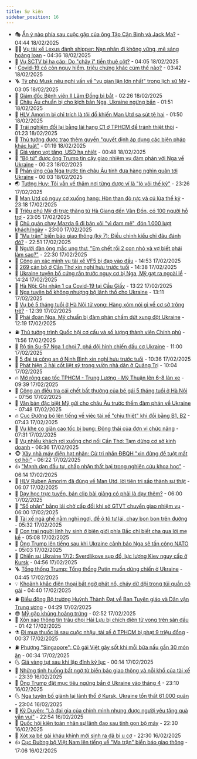 ```yaml
---
title: Sự kiện
sidebar_position: 16
---
```


<!-- dantri-su-kien:START -->
- 🎭 [Ẩn ý nào phía sau cuộc gặp của ông Tập Cận Bình và Jack Ma?](https://dantri.com.vn/kinh-doanh/an-y-nao-phia-sau-cuoc-gap-cua-ong-tap-can-binh-va-jack-ma-20250218002044619.htm) - 04:44 18/02/2025
- 👨‍🏫 [Vụ tài xế Lexus đánh shipper: Nạn nhân đi không vững, mê sảng hoảng loạn](https://dantri.com.vn/phap-luat/vu-tai-xe-lexus-danh-shipper-nan-nhan-di-khong-vung-me-sang-hoang-loan-20250218112538796.htm) - 04:36 18/02/2025
- 🌮 [Vụ SCTV bị hạ cáp: Do &quot;chây ì&quot; tiền thuê cột?](https://dantri.com.vn/xa-hoi/vu-sctv-bi-ha-cap-do-chay-i-tien-thue-cot-20250218094224969.htm) - 04:05 18/02/2025
- 🕯 [Covid-19 có còn nguy hiểm, triệu chứng khác cúm thế nào?](https://dantri.com.vn/suc-khoe/covid-19-co-con-nguy-hiem-trieu-chung-khac-cum-the-nao-20250218101531544.htm) - 03:42 18/02/2025
- 🪜 [Tỷ phú Musk nêu nghi vấn về &quot;vụ gian lận lớn nhất&quot; trong lịch sử Mỹ](https://dantri.com.vn/the-gioi/ty-phu-musk-neu-nghi-van-ve-vu-gian-lan-lon-nhat-trong-lich-su-my-20250218093949067.htm) - 03:05 18/02/2025
- 🐘 [Giám đốc Bệnh viện II Lâm Đồng bị bắt](https://dantri.com.vn/phap-luat/giam-doc-benh-vien-ii-lam-dong-bi-bat-20250218072515094.htm) - 02:26 18/02/2025
- 🤔 [Châu Âu chuẩn bị cho kịch bản Nga, Ukraine ngừng bắn](https://dantri.com.vn/the-gioi/chau-au-chuan-bi-cho-kich-ban-nga-ukraine-ngung-ban-20250218081210612.htm) - 01:51 18/02/2025
- 🧠 [HLV Amorim bị chỉ trích là tội đồ khiến Man Utd sa sút tệ hại](https://dantri.com.vn/the-thao/hlv-amorim-bi-chi-trich-la-toi-do-khien-man-utd-sa-sut-te-hai-20250218000723731.htm) - 01:50 18/02/2025
- 📝 [Trải nghiệm đổi lại bằng lái hạng C1 ở TPHCM để tránh thiệt thòi](https://dantri.com.vn/xa-hoi/trai-nghiem-doi-lai-bang-lai-hang-c1-o-tphcm-de-tranh-thiet-thoi-20250217220438759.htm) - 01:23 18/02/2025
- 🦏 [Thủ tướng được trao thêm quyền &quot;quyết định áp dụng các biện pháp khác luật&quot;](https://dantri.com.vn/xa-hoi/thu-tuong-duoc-trao-them-quyen-quyet-dinh-ap-dung-cac-bien-phap-khac-luat-20250218081549875.htm) - 01:19 18/02/2025
- 🥰 [Giá vàng vọt tăng, USD hạ nhiệt](https://dantri.com.vn/kinh-doanh/gia-vang-vot-tang-usd-ha-nhiet-20250217231132258.htm) - 00:48 18/02/2025
- 🤗 [&quot;Bộ tứ&quot; được ông Trump tin cậy giao nhiệm vụ đàm phán với Nga về Ukraine](https://dantri.com.vn/the-gioi/bo-tu-duoc-ong-trump-tin-cay-giao-nhiem-vu-dam-phan-voi-nga-ve-ukraine-20250218071217430.htm) - 00:23 18/02/2025
- 🌈 [Phản ứng của Nga trước tin châu Âu tính đưa hàng nghìn quân tới Ukraine](https://dantri.com.vn/the-gioi/phan-ung-cua-nga-truoc-tin-chau-au-tinh-dua-hang-nghin-quan-toi-ukraine-20250218064853628.htm) - 00:03 18/02/2025
- 🌏 [Tướng Huy: Tôi vẫn về thăm nơi từng được ví là &quot;lò vôi thế kỷ&quot;](https://dantri.com.vn/xa-hoi/tuong-huy-toi-van-ve-tham-noi-tung-duoc-vi-la-lo-voi-the-ky-20250217203633729.htm) - 23:26 17/02/2025
- 💄 [Man Utd có nguy cơ xuống hạng: Hòn than đỏ rực và cú lừa thế kỷ](https://dantri.com.vn/the-thao/man-utd-co-nguy-co-xuong-hang-hon-than-do-ruc-va-cu-lua-the-ky-20250218004835552.htm) - 23:18 17/02/2025
- 👺 [Triệu phú Mỹ đi trực thăng từ Hà Giang đến Vân Đồn, có 100 người hỗ trợ](https://dantri.com.vn/du-lich/trieu-phu-my-di-truc-thang-tu-ha-giang-den-van-don-co-100-nguoi-ho-tro-20250217101817756.htm) - 23:05 17/02/2025
- 👹 [Chủ quán chạy Mazda 6 đi bán xôi &quot;vì đam mê&quot;, đón 1.000 lượt khách/ngày](https://dantri.com.vn/lao-dong-viec-lam/chu-quan-chay-mazda-6-di-ban-xoi-vi-dam-me-don-1000-luot-khachngay-20250217193403266.htm) - 23:00 17/02/2025
- 🌊 [&quot;Ma trận&quot; biển báo giao thông &lpar;kỳ 7&rpar;: Điều chỉnh kiểu chỉ đâu đánh đó?](https://dantri.com.vn/xa-hoi/ma-tran-bien-bao-giao-thong-ky-7-dieu-chinh-kieu-chi-dau-danh-do-20250217193452862.htm) - 22:51 17/02/2025
- 🤠 [Người đàn ông mắc ung thư: &quot;Em chết rồi 2 con nhỏ và vợ biết phải làm sao?&quot;](https://dantri.com.vn/tam-long-nhan-ai/nguoi-dan-ong-mac-ung-thu-em-chet-roi-2-con-nho-va-vo-biet-phai-lam-sao-20250216162904838.htm) - 22:30 17/02/2025
- 🎊 [Công an xác minh vụ tài xế VF5 bị đạp vào đầu](https://dantri.com.vn/phap-luat/cong-an-xac-minh-vu-tai-xe-vf5-bi-dap-vao-dau-20250217214716151.htm) - 14:53 17/02/2025
- 🐘 [269 cán bộ ở Cần Thơ xin nghỉ hưu trước tuổi](https://dantri.com.vn/xa-hoi/269-can-bo-o-can-tho-xin-nghi-huu-truoc-tuoi-20250217211124190.htm) - 14:38 17/02/2025
- 💂 [Ukraine tuyên bố cứng rắn trước nguy cơ bị Nga, Mỹ gạt ra ngoài lề](https://dantri.com.vn/the-gioi/ukraine-tuyen-bo-cung-ran-truoc-nguy-co-bi-nga-my-gat-ra-ngoai-le-20250217195423726.htm) - 14:24 17/02/2025
- 👹 [Hà Nội: Ghi nhận 1 ca Covid-19 tại Cầu Giấy](https://dantri.com.vn/suc-khoe/ha-noi-ghi-nhan-1-ca-covid-19-tai-cau-giay-20250217195551305.htm) - 13:22 17/02/2025
- 🦒 [Nga tuyên bố không nhượng bộ lãnh thổ cho Ukraine](https://dantri.com.vn/the-gioi/nga-tuyen-bo-khong-nhuong-bo-lanh-tho-cho-ukraine-20250217194337260.htm) - 13:11 17/02/2025
- 🗽 [Vụ bé 5 tháng tuổi ở Hà Nội tử vong: Hàng xóm nói gì về cơ sở trông trẻ?](https://dantri.com.vn/xa-hoi/vu-be-5-thang-tuoi-o-ha-noi-tu-vong-hang-xom-noi-gi-ve-co-so-trong-tre-20250217192123612.htm) - 12:39 17/02/2025
- 💄 [Phái đoàn Nga, Mỹ chuẩn bị đàm phán chấm dứt xung đột Ukraine](https://dantri.com.vn/the-gioi/phai-doan-nga-my-chuan-bi-dam-phan-cham-dut-xung-dot-ukraine-20250217182637691.htm) - 12:19 17/02/2025
- ⛽️ [Thủ tướng trình Quốc hội cơ cấu và số lượng thành viên Chính phủ](https://dantri.com.vn/xa-hoi/thu-tuong-trinh-quoc-hoi-co-cau-va-so-luong-thanh-vien-chinh-phu-20250217185102385.htm) - 11:56 17/02/2025
- 🥷 [Rộ tin Su-57 Nga 1 chọi 7, phá đội hình chiến đấu cơ Ukraine](https://dantri.com.vn/the-gioi/ro-tin-su-57-nga-1-choi-7-pha-doi-hinh-chien-dau-co-ukraine-20250217153429984.htm) - 11:00 17/02/2025
- 🤖 [5 đại tá công an ở Ninh Bình xin nghỉ hưu trước tuổi](https://dantri.com.vn/xa-hoi/5-dai-ta-cong-an-o-ninh-binh-xin-nghi-huu-truoc-tuoi-20250217165840701.htm) - 10:36 17/02/2025
- 🌊 [Phát hiện 3 hài cốt liệt sỹ trong vườn nhà dân ở Quảng Trị](https://dantri.com.vn/an-sinh/phat-hien-3-hai-cot-liet-sy-trong-vuon-nha-dan-o-quang-tri-20250217164526425.htm) - 10:04 17/02/2025
- 🔥 [Mở rộng cao tốc TPHCM - Trung Lương - Mỹ Thuận lên 6-8 làn xe](https://dantri.com.vn/xa-hoi/mo-rong-cao-toc-tphcm-trung-luong-my-thuan-len-6-8-lan-xe-20250217162458280.htm) - 09:39 17/02/2025
- 🦏 [Công an điều tra cái chết bất thường của bé gái 5 tháng tuổi ở Hà Nội](https://dantri.com.vn/xa-hoi/cong-an-dieu-tra-cai-chet-bat-thuong-cua-be-gai-5-thang-tuoi-o-ha-noi-20250217144631046.htm) - 07:56 17/02/2025
- 🐘 [Văn bản đặc biệt Mỹ gửi cho châu Âu trước thềm đàm phán về Ukraine](https://dantri.com.vn/the-gioi/van-ban-dac-biet-my-gui-cho-chau-au-truoc-them-dam-phan-ve-ukraine-20250217144444992.htm) - 07:48 17/02/2025
- 🔥 [Cục Đường bộ lên tiếng về việc tài xế &quot;chịu thiệt&quot; khi đổi bằng B1, B2](https://dantri.com.vn/xa-hoi/cuc-duong-bo-len-tieng-ve-viec-tai-xe-chiu-thiet-khi-doi-bang-b1-b2-20250217122305588.htm) - 07:43 17/02/2025
- 💼 [Vụ khe co giãn cao tốc bị bung: Động thái của đơn vị chức năng](https://dantri.com.vn/xa-hoi/vu-khe-co-gian-cao-toc-bi-bung-dong-thai-cua-don-vi-chuc-nang-20250217135525799.htm) - 07:31 17/02/2025
- 🚀 [Vụ nhiều khách rơi xuống chợ nổi Cần Thơ: Tạm dừng cơ sở kinh doanh](https://dantri.com.vn/du-lich/vu-nhieu-khach-roi-xuong-cho-noi-can-tho-tam-dung-co-so-kinh-doanh-20250217084150145.htm) - 06:36 17/02/2025
- 🐵 [Xây nhà máy điện hạt nhân: Cử tri nhắn ĐBQH &quot;xin đừng để tuột mất cơ hội&quot;](https://dantri.com.vn/xa-hoi/xay-nha-may-dien-hat-nhan-cu-tri-nhan-dbqh-xin-dung-de-tuot-mat-co-hoi-20250217131042722.htm) - 06:22 17/02/2025
- 👍 [&quot;Mạnh dạn đầu tư, chấp nhận thất bại trong nghiên cứu khoa học&quot;](https://dantri.com.vn/xa-hoi/manh-dan-dau-tu-chap-nhan-that-bai-trong-nghien-cuu-khoa-hoc-20250217122153277.htm) - 06:14 17/02/2025
- 🚦 [HLV Ruben Amorim đã đúng về Man Utd, lời tiên tri sắp thành sự thật](https://dantri.com.vn/the-thao/hlv-ruben-amorim-da-dung-ve-man-utd-loi-tien-tri-sap-thanh-su-that-20250217130738799.htm) - 06:07 17/02/2025
- 🥸 [Dạy học trực tuyến, bán clip bài giảng có phải là dạy thêm?](https://dantri.com.vn/giao-duc/day-hoc-truc-tuyen-ban-clip-bai-giang-co-phai-la-day-them-20250217105729900.htm) - 06:00 17/02/2025
- 🥷 [&quot;Số phận&quot; bằng lái chờ cấp đổi khi sở GTVT chuyển giao nhiệm vụ](https://dantri.com.vn/xa-hoi/so-phan-bang-lai-cho-cap-doi-khi-so-gtvt-chuyen-giao-nhiem-vu-20250217004255874.htm) - 06:00 17/02/2025
- 🤡 [Tài xế ngả ghế nằm nghỉ ngơi, để ô tô tự lái, chạy bon bon trên đường](https://dantri.com.vn/o-to-xe-may/tai-xe-nga-ghe-nam-nghi-ngoi-de-o-to-tu-lai-chay-bon-bon-tren-duong-20250217120455843.htm) - 05:32 17/02/2025
- 🥳 [Con trai người lính hy sinh ở biên giới phía Bắc chỉ biết cha qua lời mẹ kể](https://dantri.com.vn/an-sinh/con-trai-nguoi-linh-hy-sinh-o-bien-gioi-phia-bac-chi-biet-cha-qua-loi-me-ke-20250216155835604.htm) - 05:08 17/02/2025
- 🤩 [Ông Trump lên tiếng sau khi Ukraine cảnh báo Nga sẽ tấn công NATO](https://dantri.com.vn/the-gioi/ong-trump-len-tieng-sau-khi-ukraine-canh-bao-nga-se-tan-cong-nato-20250217111505449.htm) - 05:03 17/02/2025
- 🎡 [Chiến sự Ukraine 17/2: Sverdlikove sụp đổ, lực lượng Kiev nguy cấp ở Kursk](https://dantri.com.vn/the-gioi/chien-su-ukraine-172-sverdlikove-sup-do-luc-luong-kiev-nguy-cap-o-kursk-20250217114354438.htm) - 04:56 17/02/2025
- 🪜 [Tổng thống Trump: Tổng thống Putin muốn dừng chiến ở Ukraine](https://dantri.com.vn/the-gioi/tong-thong-trump-tong-thong-putin-muon-dung-chien-o-ukraine-20250217110412421.htm) - 04:45 17/02/2025
- 💡 [Khoảnh khắc điện thoại bất ngờ phát nổ, cháy dữ dội trong túi quần cô gái](https://dantri.com.vn/cong-nghe/khoanh-khac-dien-thoai-bat-ngo-phat-no-chay-du-doi-trong-tui-quan-co-gai-20250217093023832.htm) - 04:40 17/02/2025
- ⛽️ [Điều động Bộ trưởng Huỳnh Thành Đạt về Ban Tuyên giáo và Dân vận Trung ương](https://dantri.com.vn/xa-hoi/dieu-dong-bo-truong-huynh-thanh-dat-ve-ban-tuyen-giao-va-dan-van-trung-uong-20250217101620024.htm) - 04:29 17/02/2025
- 😎 [Mỹ gặp khủng hoảng trứng](https://dantri.com.vn/the-gioi/my-gap-khung-hoang-trung-20250217081256150.htm) - 02:52 17/02/2025
- 🗽 [Xôn xao thông tin trâu chọi Hải Lựu bị chích điện tử vong trên sân đấu](https://dantri.com.vn/xa-hoi/xon-xao-thong-tin-trau-choi-hai-luu-bi-chich-dien-tu-vong-tren-san-dau-20250217083423790.htm) - 01:42 17/02/2025
- ⚗️ [Đi mua thuốc lá sau cuộc nhậu, tài xế ở TPHCM bị phạt 9 triệu đồng](https://dantri.com.vn/xa-hoi/di-mua-thuoc-la-sau-cuoc-nhau-tai-xe-o-tphcm-bi-phat-9-trieu-dong-20250217071143344.htm) - 00:37 17/02/2025
- ⛽️ [Phượng &quot;Singapore&quot;: Cô gái Việt gây sốt khi mỗi bữa nấu gần 30 món ăn](https://dantri.com.vn/doi-song/phuong-singapore-co-gai-viet-gay-sot-khi-moi-bua-nau-gan-30-mon-an-20250212001909072.htm) - 00:34 17/02/2025
- 🌜 [Giá vàng tụt sau khi lập đỉnh kỷ lục](https://dantri.com.vn/kinh-doanh/gia-vang-tut-sau-khi-lap-dinh-ky-luc-20250217071030745.htm) - 00:14 17/02/2025
- 🦩 [Những tình huống bất ngờ từ biển báo giao thông và nỗi khổ của tài xế](https://dantri.com.vn/xa-hoi/nhung-tinh-huong-bat-ngo-tu-bien-bao-giao-thong-va-noi-kho-cua-tai-xe-20250216131951340.htm) - 23:39 16/02/2025
- 🦒 [Ông Trump đặt mục tiêu ngừng bắn ở Ukraine vào tháng 4](https://dantri.com.vn/the-gioi/ong-trump-dat-muc-tieu-ngung-ban-o-ukraine-vao-thang-4-20250217055637398.htm) - 23:10 16/02/2025
- 🌜 [Nga tuyên bố giành lại lãnh thổ ở Kursk, Ukraine tổn thất 61.000 quân](https://dantri.com.vn/the-gioi/nga-tuyen-bo-gianh-lai-lanh-tho-o-kursk-ukraine-ton-that-61000-quan-20250217003554257.htm) - 23:04 16/02/2025
- 🐎 [Kỳ Duyên: &quot;Là đại gia của chính mình nhưng được người yêu tặng quà vẫn vui&quot;](https://dantri.com.vn/giai-tri/ky-duyen-la-dai-gia-cua-chinh-minh-nhung-duoc-nguoi-yeu-tang-qua-van-vui-20250213163531055.htm) - 22:54 16/02/2025
- 🌋 [Quốc hội kiện toàn nhân sự lãnh đạo sau tinh gọn bộ máy](https://dantri.com.vn/xa-hoi/quoc-hoi-kien-toan-nhan-su-lanh-dao-sau-tinh-gon-bo-may-20250216221027634.htm) - 22:30 16/02/2025
- 🧰 [Xót xa bé gái kháu khỉnh mới sinh ra đã bị u cơ](https://dantri.com.vn/tam-long-nhan-ai/xot-xa-be-gai-khau-khinh-moi-sinh-ra-da-bi-u-co-20250213141915784.htm) - 22:30 16/02/2025
- 👍 [Cục Đường bộ Việt Nam lên tiếng về &quot;Ma trận&quot; biển báo giao thông](https://dantri.com.vn/xa-hoi/cuc-duong-bo-viet-nam-len-tieng-ve-ma-tran-bien-bao-giao-thong-20250216215431653.htm) - 17:06 16/02/2025<!-- dantri-su-kien:END -->

